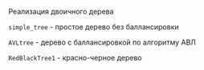 Реализация двоичного дерева

```simple_tree``` - простое дерево без баллансировки

```AVLtree``` - дерево с баллансировкой по алгоритму АВЛ

```RedBlackTree1``` - красно-черное дерево

